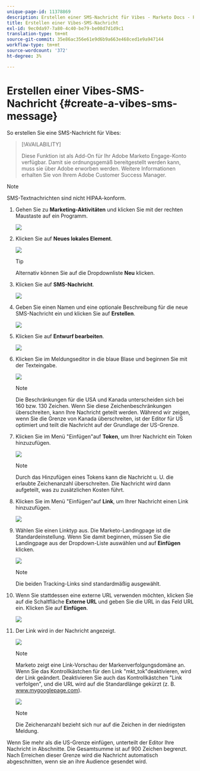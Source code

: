 ```yaml
---
unique-page-id: 11378869
description: Erstellen einer SMS-Nachricht für Vibes - Marketo Docs - Produktdokumentation
title: Erstellen einer Vibes-SMS-Nachricht
exl-id: 9ec0da97-7a80-4c40-be79-be08d7d1d9c1
translation-type: tm+mt
source-git-commit: 35e86ac356e61e9d6b9a663e468ced1e9a947144
workflow-type: tm+mt
source-wordcount: '372'
ht-degree: 3%

---
```


# Erstellen einer Vibes-SMS-Nachricht {#create-a-vibes-sms-message}

So erstellen Sie eine SMS-Nachricht für Vibes:

>[!AVAILABILITY]
>
>Diese Funktion ist als Add-On für Ihr Adobe Marketo Engage-Konto verfügbar. Damit sie ordnungsgemäß bereitgestellt werden kann, muss sie über Adobe erworben werden. Weitere Informationen erhalten Sie von Ihrem Adobe Customer Success Manager.

>[!NOTE]
>
>SMS-Textnachrichten sind nicht HIPAA-konform.

1. Gehen Sie zu **Marketing-Aktivitäten** und klicken Sie mit der rechten Maustaste auf ein Programm.

   ![](assets/mobile-right-click-hand.jpg)

1. Klicken Sie auf **Neues lokales Element**.

   ![](assets/new-local-asset-hand.jpg)

   >[!TIP]
   >
   >Alternativ können Sie auf die Dropdownliste **Neu** klicken.

1. Klicken Sie auf **SMS-Nachricht**.

   ![](assets/new-local-asset-selection-hand.jpg)

1. Geben Sie einen Namen und eine optionale Beschreibung für die neue SMS-Nachricht ein und klicken Sie auf **Erstellen**.

   ![](assets/new-sms-message-offer-ends-soon-hands.jpg)

1. Klicken Sie auf **Entwurf bearbeiten**.

   ![](assets/edit-draft-hand.jpg)

1. Klicken Sie im Meldungseditor in die blaue Blase und beginnen Sie mit der Texteingabe.

   ![](assets/message-text-pencil.jpg)

   >[!NOTE]
   >
   >Die Beschränkungen für die USA und Kanada unterscheiden sich bei 160 bzw. 130 Zeichen. Wenn Sie diese Zeichenbeschränkungen überschreiten, kann Ihre Nachricht geteilt werden. Während wir zeigen, wenn Sie die Grenze von Kanada überschreiten, ist der Editor für US optimiert und teilt die Nachricht auf der Grundlage der US-Grenze.

1. Klicken Sie im Menü &quot;Einfügen&quot;auf **Token**, um Ihrer Nachricht ein Token hinzuzufügen.

   ![](assets/add-token-real-hand.jpg)

   >[!NOTE]
   >
   >Durch das Hinzufügen eines Tokens kann die Nachricht u. U. die erlaubte Zeichenanzahl überschreiten. Die Nachricht wird dann aufgeteilt, was zu zusätzlichen Kosten führt.

1. Klicken Sie im Menü &quot;Einfügen&quot;auf **Link**, um Ihrer Nachricht einen Link hinzuzufügen.

   ![](assets/full-message-link-hand.jpg)

1. Wählen Sie einen Linktyp aus. Die Marketo-Landingpage ist die Standardeinstellung. Wenn Sie damit beginnen, müssen Sie die Landingpage aus der Dropdown-Liste auswählen und auf **Einfügen** klicken.

   ![](assets/insert-link-real-hands.jpg)

   >[!NOTE]
   >
   >Die beiden Tracking-Links sind standardmäßig ausgewählt.

1. Wenn Sie stattdessen eine externe URL verwenden möchten, klicken Sie auf die Schaltfläche **Externe URL** und geben Sie die URL in das Feld URL ein. Klicken Sie auf **Einfügen**.

   ![](assets/insert-link-url-hands.jpg)

1. Der Link wird in der Nachricht angezeigt.

   ![](assets/link-added.jpg)

   >[!NOTE]
   >
   >Marketo zeigt eine Link-Vorschau der Markenverfolgungsdomäne an. Wenn Sie das Kontrollkästchen für den Link &quot;mkt_tok&quot;deaktivieren, wird der Link geändert. Deaktivieren Sie auch das Kontrollkästchen &quot;Link verfolgen&quot;, und die URL wird auf die Standardlänge gekürzt (z. B. www.mygooglepage.com).

   ![](assets/image2016-7-27-16-3a20-3a16.png)

   >[!NOTE]
   >
   >Die Zeichenanzahl bezieht sich nur auf die Zeichen in der niedrigsten Meldung.

Wenn Sie mehr als die US-Grenze einfügen, unterteilt der Editor Ihre Nachricht in Abschnitte. Die Gesamtsumme ist auf 900 Zeichen begrenzt. Nach Erreichen dieser Grenze wird die Nachricht automatisch abgeschnitten, wenn sie an ihre Audience gesendet wird.
